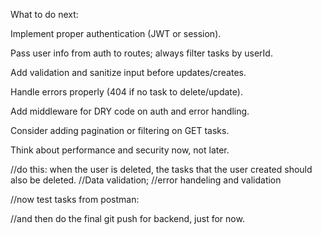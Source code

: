 What to do next:

Implement proper authentication (JWT or session).

Pass user info from auth to routes; always filter tasks by userId.

Add validation and sanitize input before updates/creates.

Handle errors properly (404 if no task to delete/update).

Add middleware for DRY code on auth and error handling.

Consider adding pagination or filtering on GET tasks.

Think about performance and security now, not later.



//do this: when the user is deleted, the tasks that the user created should also be deleted.
//Data validation;
//error handeling and validation


//now test tasks from postman:

//and then do the final git push for backend, just for now.
